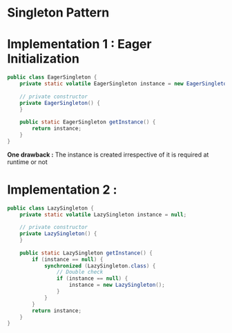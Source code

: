 # Singleton Pattern


# Implementation 1 : Eager Initialization
```java
public class EagerSingleton {
    private static volatile EagerSingleton instance = new EagerSingleton();
 
    // private constructor
    private EagerSingleton() {
    }
 
    public static EagerSingleton getInstance() {
        return instance;
    }
}
```

**One drawback :** The instance is created irrespective of it is required at runtime or not

# Implementation 2 :
```java
public class LazySingleton {
    private static volatile LazySingleton instance = null;
 
    // private constructor
    private LazySingleton() {
    }
 
    public static LazySingleton getInstance() {
        if (instance == null) {
            synchronized (LazySingleton.class) {
                // Double check
                if (instance == null) {
                    instance = new LazySingleton();
                }
            }
        }
        return instance;
    }
}
```



